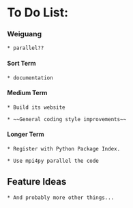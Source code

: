 # To Do List:

### Weiguang

    * parallel??

#### Sort Term

    * documentation

#### Medium Term

    * Build its website

    * ~~General coding style improvements~~

#### Longer Term

    * Register with Python Package Index.

    * Use mpi4py parallel the code

## Feature Ideas

    * And probably more other things...
